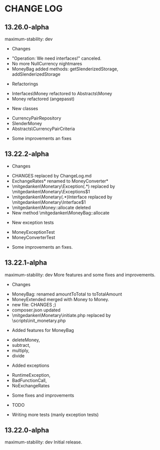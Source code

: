 CHANGE LOG
==========

13.26.0-alpha
-------------
maximum-stability: dev

* Changes
 - "Operation: We need interfaces!" canceled.
 - No more NullCurrency nightmares
 - MoneyBag added methods: getSlenderizedStorage, addSlenderizedStorage

* Refactorings
 - Interfaces\Money refactored to Abstracts\Money
 - Money refactored (angepasst)

* New classes
 - CurrencyPairRepository
 - SlenderMoney
 - Abstracts\CurrencyPairCriteria

* Some improvements an fixes


13.22.2-alpha
-------------
* Changes
 - CHANGES replaced by ChangeLog.md
 - ExchangeRates* renamed to MoneyConverter*
 - \mitgedanken\Monetary\Exception\(.*) replaced by \mitgedanken\Monetary\Exceptions\$1
 - \mitgedanken\Monetary\(.*)Interface replaced by \mitgedanken\Monetary\Interface\$1
 - \mitgedanken\Money::allocate deleted
 - New method \mitgedanken\MoneyBag::allocate

* New exception tests
 - MoneyExceptionTest
 - MoneyConverterTest

* Some improvements an fixes.


13.22.1-alpha
-------------
maximum-stability: dev
More features and some fixes and improvements.

* Changes
 - MoneyBag: renamed amountToTotal to toTotalAmount
 - MoneyExtended merged with Money to Money.
 - new file: CHANGES ;)
 - composer.json updated
 - \mitgedanken\Monetary\initiate.php replaced by \scripts\init_monetary.php

* Added features for MoneyBag
 - deleteMoney,
 - subtract,
 - multiply,
 - divide

* Added exceptions
 - RuntimeException,
 - BadFunctionCall,
 - NoExchangeRates

* Some fixes and improvements

* TODO
 - Writing more tests (manly exception tests)


13.22.0-alpha
-------------
maximum-stability: dev
Initial release.